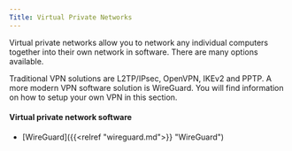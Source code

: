 ```yaml
---
Title: Virtual Private Networks
---
```


Virtual private networks allow you to network any individual computers together into their own network in software. There are many options available.

Traditional VPN solutions are L2TP/IPsec, OpenVPN, IKEv2 and PPTP. A more modern VPN software solution is WireGuard. You will find information on how to setup your own VPN in this section.

#### Virtual private network software

- [WireGuard]({{<relref "wireguard.md">}} "WireGuard")
